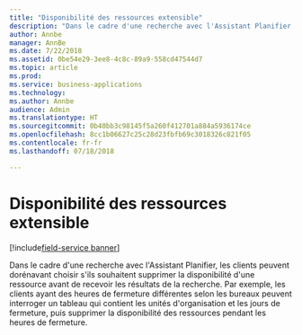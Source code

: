 ```yaml
---
title: "Disponibilité des ressources extensible"
description: "Dans le cadre d'une recherche avec l'Assistant Planifier, les clients peuvent dorénavant choisir s'ils souhaitent supprimer la disponibilité d'une ressource avant de recevoir les résultats de la recherche."
author: Annbe
manager: AnnBe
ms.date: 7/22/2018
ms.assetid: 0be54e29-3ee8-4c8c-89a9-558cd47544d7
ms.topic: article
ms.prod: 
ms.service: business-applications
ms.technology: 
ms.author: Annbe
audience: Admin
ms.translationtype: HT
ms.sourcegitcommit: 0b40bb3c98145f5a260f412701a884a5936174ce
ms.openlocfilehash: 8cc1b06627c25c28d23fbfb69c3018326c821f05
ms.contentlocale: fr-fr
ms.lasthandoff: 07/18/2018

---
```


#  <a name="extensible-resource-availability"></a>Disponibilité des ressources extensible

[!include[field-service banner](../../../includes/field-service.md)]




Dans le cadre d'une recherche avec l'Assistant Planifier, les clients peuvent dorénavant choisir s'ils souhaitent supprimer la disponibilité d'une ressource avant de recevoir les résultats de la recherche. Par exemple, les clients ayant des heures de fermeture différentes selon les bureaux peuvent interroger un tableau qui contient les unités d'organisation et les jours de fermeture, puis supprimer la disponibilité des ressources pendant les heures de fermeture. 


